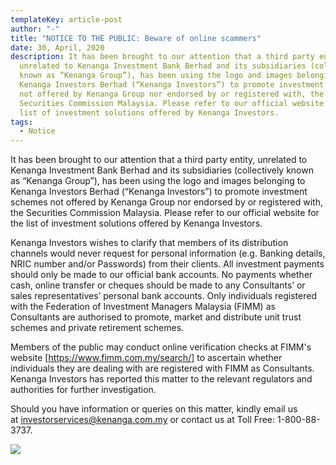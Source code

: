 ```yaml
---
templateKey: article-post
author: "-"
title: "NOTICE TO THE PUBLIC: Beware of online scammers"
date: 30, April, 2020
description: It has been brought to our attention that a third party entity,
  unrelated to Kenanga Investment Bank Berhad and its subsidiaries (collectively
  known as “Kenanga Group”), has been using the logo and images belonging to
  Kenanga Investors Berhad (“Kenanga Investors”) to promote investment schemes
  not offered by Kenanga Group nor endorsed by or registered with, the
  Securities Commission Malaysia. Please refer to our official website for the
  list of investment solutions offered by Kenanga Investors.
tags:
  - Notice
---
```

It has been brought to our attention that a third party entity, unrelated to Kenanga Investment Bank Berhad and its subsidiaries (collectively known as “Kenanga Group”), has been using the logo and images belonging to Kenanga Investors Berhad (“Kenanga Investors”) to promote investment schemes not offered by Kenanga Group nor endorsed by or registered with, the Securities Commission Malaysia. Please refer to our official website for the list of investment solutions offered by Kenanga Investors. 

Kenanga Investors wishes to clarify that members of its distribution channels would never request for personal information (e.g. Banking details, NRIC number and/or Passwords) from their clients. All investment payments should only be made to our official bank accounts. No payments whether cash, online transfer or cheques should be made to any Consultants’ or sales representatives’ personal bank accounts. Only individuals registered with the Federation of Investment Managers Malaysia (FIMM) as Consultants are authorised to promote, market and distribute unit trust schemes and private retirement schemes.

Members of the public may conduct online verification checks at FIMM's website [<https://www.fimm.com.my/search/>] to ascertain whether individuals they are dealing with are registered with FIMM as Consultants. Kenanga Investors has reported this matter to the relevant regulators and authorities for further investigation. 

Should you have information or queries on this matter, kindly email us at [investorservices@kenanga.com.my](mailto:investorservices@kenanga.com.my) or contact us at Toll Free: 1-800-88-3737.

![](/img/combined-scam-picture.png)
